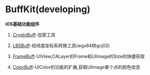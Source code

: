 # BuffKit(developing)
**iOS基础功能组件**

1. [CryptoBuff](http://r4l.xyz/2016/04/12/BuffKit-%E5%8A%A0%E8%A7%A3%E5%AF%86/)-加密工具

2. [LBSBuff](http://r4l.xyz/2013/08/10/LBSBuff/)-经纬度坐标系转换工具(wgs84转gcj02)

3. [FrameBuff](http://r4l.xyz/2016/05/12/FrameBuff/)-UIView,CALayer的Frame和UIImage的Size的快捷获取

4. [ColorBuff]()-UIColor的功能的扩展,获取UIImage某个点的颜色信息

